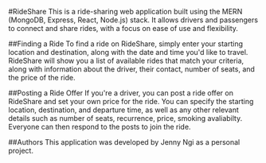 #RideShare
This is a ride-sharing web application built using the MERN (MongoDB, Express, React, Node.js) stack. It allows drivers and passengers to connect and share rides, with a focus on ease of use and flexibility.

##Finding a Ride
To find a ride on RideShare, simply enter your starting location and destination, along with the date and time you'd like to travel. RideShare will show you a list of available rides that match your criteria, along with information about the driver, their contact, number of seats, and the price of the ride. 

##Posting a Ride Offer
If you're a driver, you can post a ride offer on RideShare and set your own price for the ride. You can specify the starting location, destination, and departure time, as well as any other relevant details such as number of seats, recurrence, price, smoking avaliabilty. Everyone can then respond to the posts to join the ride.

##Authors
This application was developed by Jenny Ngi as a personal project.
